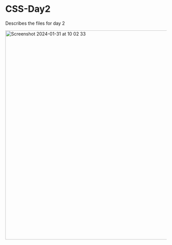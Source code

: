 # CSS-Day2

Describes the files for day 2

<img width="650" alt="Screenshot 2024-01-31 at 10 02 33" src="https://github.com/RowynNaidoo/CSS-Day2/assets/146004101/19017119-a19b-4970-83e2-224efbe0d15d">
